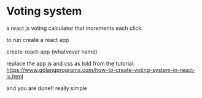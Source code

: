 # Voting system
 a react js voting calculator that increments each click. 

to run create a react app

create-react-app (whatvever name) 


replace the app js and css as told from the tutorial:
https://www.golangprograms.com/how-to-create-voting-system-in-react-js.html

and you are done!! really simple 
